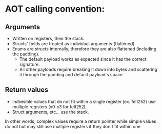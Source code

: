 # AOT calling convention:

## Arguments

  - Written on registers, then the stack.
  - Structs' fields are treated as individual arguments (flattened).
  - Enums are structs internally, therefore they are also flattened (including the padding).
    - The default payload works as expected since it has the correct signature.
    - All other payloads require breaking it down into bytes and scattering it through the padding
      and default payload's space.

## Return values

  - Indivisible values that do not fit within a single register (ex. felt252) use multiple registers
    (x0-x3 for felt252).
  - Struct arguments, etc... use the stack.

In other words, complex values require a return pointer while simple values do not but may still use
multiple registers if they don't fit within one.
